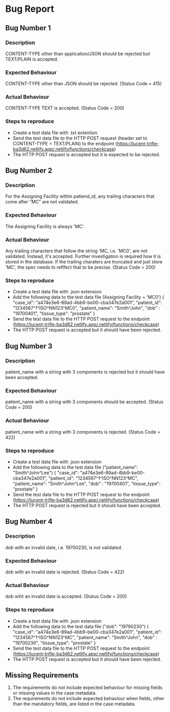 # Bug Report

## Bug Number 1 ##
### Description
CONTENT-TYPE other than application/JSON should be rejected but TEXT/PLAIN is accepted.

### Expected Behaviour
CONTENT-TYPE other than JSON should be rejected. (Status Code = 415)

### Actual Behaviour
CONTENT-TYPE TEXT is accepted. (Status Code = 200)

### Steps to reproduce
- Create a test data file with .txt extention
- Send the test data file to the HTTP POST request (header set to CONTENT-TYPE = TEXT/PLAIN) to the endpoint (https://lucent-trifle-ba3d62.netlify.app/.netlify/functions/checkcase)
- The HTTP POST request is accepted but it is expected to be rejected.

## Bug Number 2 ##
### Description
For the Assigning Facility within patiend_id, any trailing characters that come after "MC" are not validated.

### Expected Behaviour
The Assigning Facility is always 'MC'.

### Actual Behaviour
Any trailing characters that follow the string 'MC, i.e. 'MC0', are not validated. Instead, it's accepted. 
Further investigation is required how it is stored in the database. If the trailing charaters are truncated and just store 'MC', the spec needs to reflfect that to be precise. (Status Code = 200)

### Steps to reproduce
- Create a test data file with .json extension
- Add the following data to the test data file (Assigning Facility = 'MC0')
{
    "case_id": "a474e3e6-89ad-4bb9-be00-cba347e2a001",
    "patient_id": "1234567^1^ISO^NN123^MC0",
    "patient_name": "Smith^John",
    "dob" : "19700401",
    "tissue_type": "prostate"
}
- Send the test data file to the HTTP POST request to the endpoint (https://lucent-trifle-ba3d62.netlify.app/.netlify/functions/checkcase)
- The HTTP POST request is accepted but it should have been rejected.

## Bug Number 3 ##
### Description
patient_name with a string with 3 components is rejected but it should have been accepted.

### Expected Behaviour
patient_name with a string with 3 components should be accepted. (Status Code = 200)

### Actual Behaviour
patient_name with a string with 3 components is rejected. (Status Code = 422)

### Steps to reproduce
- Create a test data file with .json extension
- Add the following data to the test data file ("patient_name": "Smith^John^Lee")
{
    "case_id": "a474e3e6-89ad-4bb9-be00-cba347e2a001",
    "patient_id": "1234567^1^ISO^NN123^MC",
    "patient_name": "Smith^John^Lee",
    "dob" : "19700401",
    "tissue_type": "prostate"
}
- Send the test data file to the HTTP POST request to the endpoint (https://lucent-trifle-ba3d62.netlify.app/.netlify/functions/checkcase)
- The HTTP POST request is rejected but it should have been accepted.

## Bug Number 4 ##
### Description
dob with an invalid date, i.e. 19700230, is not validated. 

### Expected Behaviour
dob with an invalid date is rejected. (Status Code = 422)

### Actual Behaviour
dob wiht an invalid date is accepted. (Status Code = 200)

### Steps to reproduce
- Create a test data file with .json extension
- Add the following data to the test data file ("dob": "19790230")
{
    "case_id": "a474e3e6-89ad-4bb9-be00-cba347e2a001",
    "patient_id": "1234567^1^ISO^NN123^MC",
    "patient_name": "Smith^John",
    "dob" : "19700230",
    "tissue_type": "prostate"
}
- Send the test data file to the HTTP POST request to the endpoint (https://lucent-trifle-ba3d62.netlify.app/.netlify/functions/checkcase)
- The HTTP POST request is accepted but it should have been rejected.

## Missing Requirements ##
1. The requirements do not include expected behaviour for missing fields or missing values in the case metadata.
2. The requirements do not include expected behaviour when fields, other than the mandatory fields, are listed in the case metadata. 
